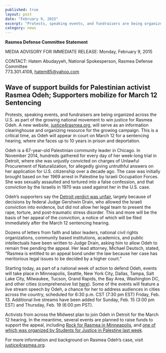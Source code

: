 ```yaml
---
published: true
layout: post
date: "February 9, 2015"
excerpt: "Protests, speaking events, and fundraisers are being organized across the U.S. as part of the growing national movement to win justice for Rasmea Odeh. This is a critical time, as Odeh will appear in court on March 12 for a sentencing hearing, where she faces up to 10 years in prison and deportation. Starting today, as part of a national week of action to defend Odeh, events will take place in Minneapolis, Seattle, New York City, Dallas, Tampa, Salt Lake City, Milwaukee, Tucson, Grand Rapids, the Bay Area, Washington DC, and other cities."
category: news
---
```


**Rasmea Defense Committee Statement**

MEDIA ADVISORY
FOR IMMEDIATE RELEASE: Monday, February 9, 2015
 
CONTACT: Hatem Abudayyeh, National Spokesperson, Rasmea Defense Committee   
773.301.4108, [hatem85@yahoo.com](mailto:hatem85@yahoo.com)

## Wave of support builds for Palestinian activist Rasmea Odeh; Supporters mobilize for March 12 Sentencing

Protests, speaking events, and fundraisers are being organized across the U.S. as part of the growing national movement to win justice for Rasmea Odeh. A new website, [justice4rasmea.org](http://justice4rasmea.org/), will serve as an information clearinghouse and organizing resource for the growing campaign. This is a critical time, as Odeh will appear in court on March 12 for a sentencing hearing, where she faces up to 10 years in prison and deportation.
 
Odeh is a 67-year-old Palestinian community leader in Chicago.  In November 2014, hundreds gathered for every day of her week-long trial in Detroit, where she was unjustly convicted on charges of Unlawful Procurement of Naturalization, for allegedly giving untruthful answers on her application for U.S. citizenship over a decade ago.  The case was initially brought based on her 1969 arrest in Palestine by Israeli Occupation Forces.  She was sexually assaulted and tortured into a false confession, and that conviction by the Israelis in 1970 was used against her in the U.S. case.
 
Odeh’s supporters say the [Detroit verdict was unfair](http://uspcn.org/2014/11/10/without-a-full-and-fair-trial-rasmea-found-guilty/), largely because of decisions by federal Judge Gershwin Drain, who allowed the Israeli conviction into evidence, but did not allow her legal team to present the rape, torture, and post-traumatic stress disorder. This and more will be the basis of her appeal of the conviction, a notice of which will be filed immediately after the March 12 sentencing hearing.  
 
Dozens of letters from faith and labor leaders, national civil rights organizations, community based institutions, academics, and public intellectuals have been written to Judge Drain, asking him to allow Odeh to remain free pending the appeal. Her lead attorney, Michael Deutsch, stated, “Rasmea is entitled to an appeal bond under the law because her case has meritorious legal issues to be decided by a higher court.”
 
Starting today, as part of a national week of action to defend Odeh, events will take place in Minneapolis, Seattle, New York City, Dallas, Tampa, Salt Lake City, Milwaukee, Tucson, Grand Rapids, the Bay Area, Washington DC, and other cities (comprehensive list [here](http://justice4rasmea.org/events/)).  Some of the events will feature a live stream speech by Odeh, a chance for her to address audiences in cities across the country, scheduled for 6:30 p.m. CST (7:30 pm EST) Friday, Feb. 13. Additional live streams have been added for Sunday, Feb. 15 (3:00 pm EST) and Thursday, Feb. 19 (6:00 pm PST).
 
Activists from across the Midwest plan to join Odeh in Detroit for the March 12 hearing. In the meantime, several events are planned to raise funds to support the appeal, including [Rock for Rasmea in Minneapolis](http://justice4rasmea.org/events/2015/02/21/rock-for-rasmea/), and [one of which was organized by Students for Justice in Palestine last week](http://palestineinamerica.com/2015/02/despite-opposition-sjp-chicago-hosts-successful-fundraiser-for-palestinian-icon/). 
 
For more information and background on Rasmea Odeh’s case, visit [justice4rasmea.org](http://justice4rasmea.org/).
